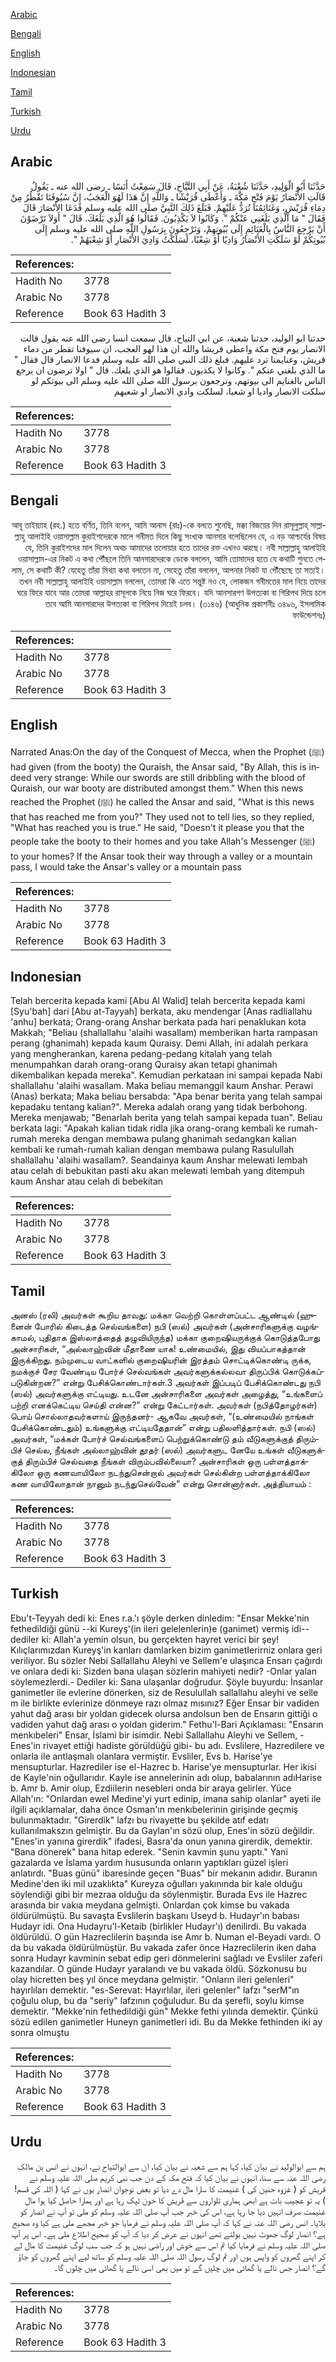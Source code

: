 [Arabic](#arabic)

[Bengali](#bengali)

[English](#english)

[Indonesian](#indonesian)

[Tamil](#tamil)

[Turkish](#turkish)

[Urdu](#urdu)

## Arabic


<div dir="rtl" lang="ar" style={{fontSize:'larger',backgroundColor:'#f8f9fa',padding:20}}>
حَدَّثَنَا أَبُو الْوَلِيدِ، حَدَّثَنَا شُعْبَةُ، عَنْ أَبِي التَّيَّاحِ، قَالَ سَمِعْتُ أَنَسًا ـ رضى الله عنه ـ يَقُولُ قَالَتِ الأَنْصَارُ يَوْمَ فَتْحِ مَكَّةَ ـ وَأَعْطَى قُرَيْشًا ـ وَاللَّهِ إِنَّ هَذَا لَهُوَ الْعَجَبُ، إِنَّ سُيُوفَنَا تَقْطُرُ مِنْ دِمَاءِ قُرَيْشٍ، وَغَنَائِمُنَا تُرَدُّ عَلَيْهِمْ‏.‏ فَبَلَغَ ذَلِكَ النَّبِيَّ صلى الله عليه وسلم فَدَعَا الأَنْصَارَ قَالَ فَقَالَ ‏"‏ مَا الَّذِي بَلَغَنِي عَنْكُمْ ‏"‏‏.‏ وَكَانُوا لاَ يَكْذِبُونَ‏.‏ فَقَالُوا هُوَ الَّذِي بَلَغَكَ‏.‏ قَالَ ‏"‏ أَوَلاَ تَرْضَوْنَ أَنْ يَرْجِعَ النَّاسُ بِالْغَنَائِمِ إِلَى بُيُوتِهِمْ، وَتَرْجِعُونَ بِرَسُولِ اللَّهِ صلى الله عليه وسلم إِلَى بُيُوتِكُمْ لَوْ سَلَكَتِ الأَنْصَارُ وَادِيًا أَوْ شِعْبًا، لَسَلَكْتُ وَادِيَ الأَنْصَارِ أَوْ شِعْبَهُمْ ‏"‏‏.‏
</div>
<div style={{backgroundColor:'#f8f9fa',padding:20, marginBottom: 10}}><table> <thead> <tr> <th>References:</th> <th></th> </tr> </thead> <tbody><tr><td>Hadith No</td><td>3778</td></tr><tr><td>Arabic No</td><td>3778</td></tr><tr><td>Reference</td><td>Book 63 Hadith 3</td></tr></tbody></table></div>


<div dir="rtl" lang="ar" style={{fontSize:'larger',backgroundColor:'#f8f9fa',padding:20}}>
حدثنا ابو الوليد، حدثنا شعبة، عن ابي التياح، قال سمعت انسا رضى الله عنه يقول قالت الانصار يوم فتح مكة واعطى قريشا والله ان هذا لهو العجب، ان سيوفنا تقطر من دماء قريش، وغنايمنا ترد عليهم. فبلغ ذلك النبي صلى الله عليه وسلم فدعا الانصار قال فقال " ما الذي بلغني عنكم ". وكانوا لا يكذبون. فقالوا هو الذي بلغك. قال " اولا ترضون ان يرجع الناس بالغنايم الى بيوتهم، وترجعون برسول الله صلى الله عليه وسلم الى بيوتكم لو سلكت الانصار واديا او شعبا، لسلكت وادي الانصار او شعبهم
</div>
<div style={{backgroundColor:'#f8f9fa',padding:20, marginBottom: 10}}><table> <thead> <tr> <th>References:</th> <th></th> </tr> </thead> <tbody><tr><td>Hadith No</td><td>3778</td></tr><tr><td>Arabic No</td><td>3778</td></tr><tr><td>Reference</td><td>Book 63 Hadith 3</td></tr></tbody></table></div>

## Bengali


<div dir="rtl" lang="bn" style={{fontSize:'larger',backgroundColor:'#f8f9fa',padding:20}}>
আবূ তাইয়্যাহ (রহ.) হতে বর্ণিত, তিনি বলেন, আমি আনাস (রাঃ)-কে বলতে শুনেছি, মক্কা বিজয়ের দিন রাসূলুল্লাহ্ সাল্লাল্লাহু আলাইহি ওয়াসাল্লাম কুরাইশদেরকে মালে গনীমত দিলে কিছু সংখ্যক আনসার বলেছিলেন যে, এ বড় আশ্চর্যের বিষয় যে, তিনি কুরাইশদের মাল দিলেন অথচ আমাদের তলোয়ার হতে তাদের রক্ত এখনও ঝরছে। নবী সাল্লাল্লাহু আলাইহি ওয়াসাল্লাম-এর নিকট এ কথা পৌঁছলে তিনি আনসারদেরকে ডেকে বললেন, আমি তোমাদের হতে যে কথাটি শুনতে পেলাম, সে কথাটি কী? যেহেতু তাঁরা মিথ্যা কথা বলতেন না, সেহেতু তাঁরা বললেন, আপনার নিকট যা পৌঁছেছে তা সত্যই। তখন নবী সাল্লাল্লাহু আলাইহি ওয়াসাল্লাম বললেন, তোমরা কি এতে সন্তুষ্ট নও যে, লোকজন গনীমতের মাল নিয়ে তাদের ঘরে ফিরে যাবে আর তোমরা আল্লাহর রাসূলকে নিয়ে নিজ ঘরে ফিরবে। যদি আনসারগণ উপত্যকা বা গিরিপথ দিয়ে চলে তবে আমি আনসারদের উপত্যকা বা গিরিপথ দিয়েই চলব। (৩১৪৬) (আধুনিক প্রকাশনীঃ ৩৪৯৬, ইসলামিক ফাউন্ডেশনঃ)
</div>
<div style={{backgroundColor:'#f8f9fa',padding:20, marginBottom: 10}}><table> <thead> <tr> <th>References:</th> <th></th> </tr> </thead> <tbody><tr><td>Hadith No</td><td>3778</td></tr><tr><td>Arabic No</td><td>3778</td></tr><tr><td>Reference</td><td>Book 63 Hadith 3</td></tr></tbody></table></div>

## English


<div dir="ltr" lang="en" style={{fontSize:'larger',backgroundColor:'#f8f9fa',padding:20}}>
Narrated Anas:On the day of the Conquest of Mecca, when the Prophet (ﷺ) had given (from the booty) the Quraish, the Ansar said, "By Allah, this is indeed very strange: While our swords are still dribbling with the blood of Quraish, our war booty are distributed amongst them." When this news reached the Prophet (ﷺ) he called the Ansar and said, "What is this news that has reached me from you?" They used not to tell lies, so they replied, "What has reached you is true." He said, "Doesn't it please you that the people take the booty to their homes and you take Allah's Messenger (ﷺ) to your homes? If the Ansar took their way through a valley or a mountain pass, I would take the Ansar's valley or a mountain pass
</div>
<div style={{backgroundColor:'#f8f9fa',padding:20, marginBottom: 10}}><table> <thead> <tr> <th>References:</th> <th></th> </tr> </thead> <tbody><tr><td>Hadith No</td><td>3778</td></tr><tr><td>Arabic No</td><td>3778</td></tr><tr><td>Reference</td><td>Book 63 Hadith 3</td></tr></tbody></table></div>

## Indonesian


<div dir="ltr" lang="id" style={{fontSize:'larger',backgroundColor:'#f8f9fa',padding:20}}>
Telah bercerita kepada kami [Abu Al Walid] telah bercerita kepada kami [Syu'bah] dari [Abu at-Tayyah] berkata, aku mendengar [Anas radliallahu 'anhu] berkata; Orang-orang Anshar berkata pada hari penaklukan kota Makkah; "Beliau (shallallahu 'alaihi wasallam) memberikan harta rampasan perang (ghanimah) kepada kaum Quraisy. Demi Allah, ini adalah perkara yang mengherankan, karena pedang-pedang kitalah yang telah menumpahkan darah orang-orang Quraisy akan tetapi ghanimah dikembalikan kepada mereka". Kemudian perkataan ini sampai kepada Nabi shallallahu 'alaihi wasallam. Maka beliau memanggil kaum Anshar. Perawi (Anas) berkata; Maka beliau bersabda: "Apa benar berita yang telah sampai kepadaku tentang kalian?". Mereka adalah orang yang tidak berbohong. Mereka menjawab; "Benarlah berita yang telah sampai kepada tuan". Beliau berkata lagi: "Apakah kalian tidak ridla jika orang-orang kembali ke rumah-rumah mereka dengan membawa pulang ghanimah sedangkan kalian kembali ke rumah-rumah kalian dengan membawa pulang Rasulullah shallallahu 'alaihi wasallam?. Seandainya kaum Anshar melewati lembah atau celah di bebukitan pasti aku akan melewati lembah yang ditempuh kaum Anshar atau celah di bebekitan
</div>
<div style={{backgroundColor:'#f8f9fa',padding:20, marginBottom: 10}}><table> <thead> <tr> <th>References:</th> <th></th> </tr> </thead> <tbody><tr><td>Hadith No</td><td>3778</td></tr><tr><td>Arabic No</td><td>3778</td></tr><tr><td>Reference</td><td>Book 63 Hadith 3</td></tr></tbody></table></div>

## Tamil


<div dir="ltr" lang="ta" style={{fontSize:'larger',backgroundColor:'#f8f9fa',padding:20}}>
அனஸ் (ரலி) அவர்கள் கூறிய தாவது: மக்கா வெற்றி கொள்ளப்பட்ட ஆண்டில் (ஹுனைன் போரில் கிடைத்த செல்வங்களை) நபி (ஸல்) அவர்கள் (அன்சாரிகளுக்கு வழங்காமல், புதிதாக இஸ்லாத்தைத் தழுவியிருந்த) மக்கா குறைஷியருக்குக் கொடுத்தபோது அன்சாரிகள், “அல்லாஹ்வின் மீதாணை யாக! உண்மையில், இது வியப்பாகத்தான் இருக்கிறது. நம்முடைய வாட்களில் குறைஷியரின் இரத்தம் சொட்டிக்கொண்டி ருக்க, நமக்குச் சேர வேண்டிய போர்ச் செல்வங்கள் அவர்களுக்கல்லவா திருப்பிக் கொடுக்கப்படுகின்றன?” என்று பேசிக்கொண்டார்கள்.3 அவர்கள் இப்படிப் பேசிக்கொண்டது நபி (ஸல்) அவர்களுக்கு எட்டியது. உடனே அன்சாரிகளை அவர்கள் அழைத்து, “உங்களைப் பற்றி எனக்கெட்டிய செய்தி என்ன?” என்று கேட்டார்கள். அவர்கள் (நபித்தோழர்கள்) பொய் சொல்லாதவர்களாய் இருந்தனர்- ஆகவே அவர்கள், “(உண்மையில் நாங்கள் பேசிக்கொண்டதும்) உங்களுக்கு எட்டியதேதான்” என்று பதிலளித்தார்கள். நபி (ஸல்) அவர்கள், “மக்கள் போர்ச் செல்வங்களைப் பெற்றுக்கொண்டு தம் வீடுகளுக்குத் திரும்பிச் செல்ல, நீங்கள் அல்லாஹ்வின் தூதர் (ஸல்) அவர்களுட னேயே உங்கள் வீடுகளுக்குத் திரும்பிச் செல்வதை நீங்கள் விரும்பவில்லையா? அன்சாரிகள் ஒரு பள்ளத்தாக்கிலோ ஒரு கணவாயிலோ நடந்துசென்றால் அவர்கள் செல்கின்ற பள்ளத்தாக்கிலோ கண வாயிலோதான் நானும் நடந்துசெல்வேன்” என்று சொன்னார்கள். அத்தியாயம் :
</div>
<div style={{backgroundColor:'#f8f9fa',padding:20, marginBottom: 10}}><table> <thead> <tr> <th>References:</th> <th></th> </tr> </thead> <tbody><tr><td>Hadith No</td><td>3778</td></tr><tr><td>Arabic No</td><td>3778</td></tr><tr><td>Reference</td><td>Book 63 Hadith 3</td></tr></tbody></table></div>

## Turkish


<div dir="ltr" lang="tr" style={{fontSize:'larger',backgroundColor:'#f8f9fa',padding:20}}>
Ebu't-Teyyah dedi ki: Enes r.a.'ı şöyle derken dinledim: "Ensar Mekke'nin fethedildiği günü --ki Kureyş'(in ileri gelelenlerin)e (ganimet) vermiş idi-- dediler ki: Allah'a yemin olsun, bu gerçekten hayret verici bir şey! Kılıçlarımızdan Kureyş'in kanları damlarken bizim ganimetIerirniz onlara geri veriliyor. Bu sözler Nebi Sallallahu Aleyhi ve Sellem'e ulaşınca Ensarı çağırdı ve onlara dedi ki: Sizden bana ulaşan sözlerin mahiyeti nedir? -Onlar yalan söylemezlerdi.- Dediler ki: Sana ulaşanlar doğrudur. Şöyle buyurdu: İnsanlar ganimetler ile evlerine dönerken, siz de Resulullah sallallahu aleyhi ve selle m ile birlikte evlerinize dönmeye razı olmaz mısınız? Eğer Ensar bir vadiden yahut dağ arası bir yoldan gidecek olursa andolsun ben de Ensarın gittiği o vadiden yahut dağ arası o yoldan giderim." Fethu'l-Bari Açıklaması: "Ensarın menkıbeleri" Ensar, İslami bir isimdir. Nebi Sallallahu Aleyhi ve Sellem, -Enes'in rivayet ettiği hadiste görüldüğü gibi- bu adı. Evslilere, Hazredilere ve onlarla ile antlaşmalı olanlara vermiştir. Evsliler, Evs b. Harise'ye mensupturlar. Hazrediler ise el-Hazrec b. Harise'ye mensupturlar. Her ikisi de Kayle'nin oğullarıdır. Kayle ise annelerinin adı olup, babalarının adıHarise b. Amr b. Amir olup, EzdiiIerin nesebleri onda bir araya gelirler. Yüce Allah'ın: "Onlardan ewel Medine'yi yurt edinip, imana sahip olanlar" ayeti ile ilgili açıklamalar, daha önce Osman'ın menkıbelerinin girişinde geçmiş bulunmaktadır. "Girerdik" lafzı bu rivayette bu şekilde atıf edatı kullanılmakszın gelmiştir. Bu da Gaylan'ın sözü olup, Enes'in sözü değildir. "Enes'in yanına girerdik" ifadesi, Basra'da onun yanına girerdik, demektir. "Bana dönerek" bana hitap ederek. "Senin kavmin şunu yaptı." Yani gazalarda ve İslama yardım hususunda onların yaptıkları güzel işleri anlatırdı. "Buas günü" ibaresinde geçen "Buas" bir mekanın adıdır. Buranın Medine'den iki mil uzaklıkta" Kureyza oğulları yakınında bir kale olduğu söylendiği gibi bir mezraa olduğu da söylenmiştir. Burada Evs ile Hazrec arasında bir vakıa meydana gelmişti. Onlardan çok kimse bu vakada öldürülmüştü. Bu savaşta Evslilerin başkanı Useyd b. Hudayr'ın babası Hudayr idi. Ona Hudayru'l-Ketaib (birlikler Hudayr'ı) denilirdi. Bu vakada öldürüldü. O gün Hazreclilerin başında ise Amr b. Numan el-Beyadi vardı. O da bu vakada öldürülmüştür. Bu vakada zafer önce Hazreclilerin iken daha sonra Hudayr kavminin sebat edip geri dönmelerini sağladı ve Evsliler zaferi kazandılar. O günde Hudayr yaralandı ve bu vakada öldü. Sözkonusu bu olay hicretten beş yıl önce meydana gelmiştir. "Onların ileri gelenleri" hayırlıları demektir. "es-Serevat: Hayırlılar, ileri gelenler" lafzı "serM"ın çoğulu olup, bu da "seriy" lafzının çoğuludur. Bu da şerefli, soylu kimse demektir. "Mekke'nin fethedildiği gün" Mekke fethi yılında demektir. Çünkü sözü edilen ganimetler Huneyn ganimetIeri idi. Bu da Mekke fethinden iki ay sonra olmuştu
</div>
<div style={{backgroundColor:'#f8f9fa',padding:20, marginBottom: 10}}><table> <thead> <tr> <th>References:</th> <th></th> </tr> </thead> <tbody><tr><td>Hadith No</td><td>3778</td></tr><tr><td>Arabic No</td><td>3778</td></tr><tr><td>Reference</td><td>Book 63 Hadith 3</td></tr></tbody></table></div>

## Urdu


<div dir="rtl" lang="ur" style={{fontSize:'larger',backgroundColor:'#f8f9fa',padding:20}}>
ہم سے ابوالولید نے بیان کیا، کہا ہم سے شعبہ نے بیان کیا، ان سے ابوالتیاح نے، انہوں نے انس بن مالک رضی اللہ عنہ سے سنا، انہوں نے بیان کیا کہ فتح مکہ کے دن جب نبی کریم صلی اللہ علیہ وسلم نے قریش کو ( غزوہ حنین کی ) غنیمت کا سارا مال دے دیا تو بعض نوجوان انصار یوں نے کہا ( اللہ کی قسم! ) یہ تو عجیب بات ہے ابھی ہماری تلواروں سے قریش کا خون ٹپک رہا ہے اور ہمارا حاصل کیا ہوا مال غنیمت صرف انہیں دیا جا رہا ہے، اس کی خبر جب آپ صلی اللہ علیہ وسلم کو ملی تو آپ نے انصار کو بلایا۔ انس رضی اللہ عنہ نے کہا کہ آپ صلی اللہ علیہ وسلم نے فرمایا جو خبر مجھے ملی ہے کیا وہ صحیح ہے؟ انصار لوگ جھوٹ نہیں بولتے تھے انہوں نے عرض کر دیا کہ آپ کو صحیح اطلاع ملی ہے۔ اس پر آپ صلی اللہ علیہ وسلم نے فرمایا کیا تم اس سے خوش اور راضی نہیں ہو کہ جب سب لوگ غنیمت کا مال لے کر اپنے گھروں کو واپس ہوں اور تم لوگ رسول اللہ صلی اللہ علیہ وسلم کو ساتھ لیے اپنے گھروں کو جاؤ گے؟ انصار جس نالے یا گھاٹی میں چلیں گے تو میں بھی اسی نالے یا گھاٹی میں چلوں گا۔
</div>
<div style={{backgroundColor:'#f8f9fa',padding:20, marginBottom: 10}}><table> <thead> <tr> <th>References:</th> <th></th> </tr> </thead> <tbody><tr><td>Hadith No</td><td>3778</td></tr><tr><td>Arabic No</td><td>3778</td></tr><tr><td>Reference</td><td>Book 63 Hadith 3</td></tr></tbody></table></div>